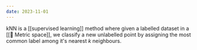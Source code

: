 ```yaml
---
date: 2023-11-01
---
```

kNN is a [[supervised learning]] method where given a labelled dataset in a [[📘 Metric space]], we classify a new unlabelled point by assigning the most common label among it's nearest $k$ neighbours.